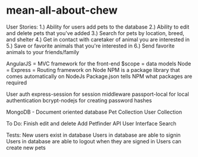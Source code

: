 # mean-all-about-chew

User Stories:
1.) Ability for users add pets to the database
2.) Ability to edit and delete pets that you've added
3.) Search for pets by location, breed, and shelter
4.) Get in contact with caretaker of animal you are interested in
5.) Save or favorite animals that you're interested in
6.) Send favorite animals to your friends/family


AngularJS = MVC framework for the front-end
  $scope = data models
Node =
  Express = Routing framework on Node
  NPM is a package library that comes automatically on NodeJs
  Package.json tells NPM what packages are required

  User auth
    express-session for session middleware
    passport-local for local authentication
    bcrypt-nodejs for creating password hashes

MongoDB - Document oriented database
  Pet Collection
  User Collection

To Do:
  Finish edit and delete
  Add Petfinder API
  User Interface
  Search


Tests:
  New users exist in database
  Users in database are able to signin
  Users in database are able to logout when they are signed in
  Users can create new pets
